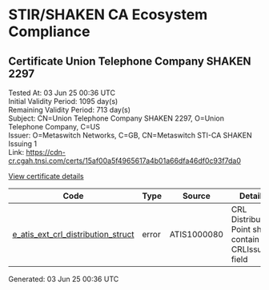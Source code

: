 # STIR/SHAKEN CA Ecosystem Compliance

## Certificate Union Telephone Company SHAKEN 2297

Tested At: 03 Jun 25 00:36 UTC\
Initial Validity Period: 1095 day(s)\
Remaining Validity Period: 713 day(s)\
Subject: CN=Union Telephone Company SHAKEN 2297, O=Union Telephone Company, C=US\
Issuer: O=Metaswitch Networks, C=GB, CN=Metaswitch STI-CA SHAKEN Issuing 1\
Link: https://cdn-cr.cgah.tnsi.com/certs/15af00a5f4965617a4b01a66dfa46df0c93f7da0

[View certificate details](https://x509.io/?cert=MIICjzCCAjWgAwIBAgIQMy4y6pLaq8Q5edqMFNTMZzAKBggqhkjOPQQDAjBYMSswKQYDVQQDDCJNZXRhc3dpdGNoIFNUSS1DQSBTSEFLRU4gSXNzdWluZyAxMQswCQYDVQQGEwJHQjEcMBoGA1UECgwTTWV0YXN3aXRjaCBOZXR3b3JrczAeFw0yNDA1MTYxNjQ2NDlaFw0yNzA1MTYxNjQ2NDlaMF0xCzAJBgNVBAYTAlVTMSAwHgYDVQQKDBdVbmlvbiBUZWxlcGhvbmUgQ29tcGFueTEsMCoGA1UEAwwjVW5pb24gVGVsZXBob25lIENvbXBhbnkgU0hBS0VOIDIyOTcwWTATBgcqhkjOPQIBBggqhkjOPQMBBwNCAATp7jbI%2FgdSVArpFFWzpu4vkJoGQk4leXYl8Af5Jc7J7bE%2BYNz2RJvdULrRLPcgo4XmUYrZQ%2FXYrlnMrOYll2hPo4HbMIHYMAwGA1UdEwEB%2FwQCMAAwDgYDVR0PAQH%2FBAQDAgeAMBYGCCsGAQUFBwEaBAowCKAGFgQyMjk3MEcGA1UdHwRAMD4wPKA6oDiGNmh0dHBzOi8vYXV0aGVudGljYXRlLWFwaS5pY29uZWN0aXYuY29tL2Rvd25sb2FkL3YxL2NybDAXBgNVHSAEEDAOMAwGCmCGSAGG%2FwkBAQQwHQYDVR0OBBYEFHM2%2BvWyaO%2BcBueZBnbxM5f2uoyWMB8GA1UdIwQYMBaAFM0epwAQENoyHWkaOdXSRgssPIfWMAoGCCqGSM49BAMCA0gAMEUCIQC01hkAYX58Q%2Fi8Cr8M63gdNIpFL2NGGP8HtJsxYMwvDwIgXYs1CyWGrgdtVo22wn7TSN%2FVcAtx5HzPVRS6Hl1laYU%3D)

| Code | Type | Source | Details |
|------|------|--------|---------|
| [e_atis_ext_crl_distribution_struct](../../ISSUES/e_atis_ext_crl_distribution_struct/README.md) | error | ATIS1000080 | CRL Distribution Point shall contain a CRLIssuer field |


Generated: 03 Jun 25 00:36 UTC